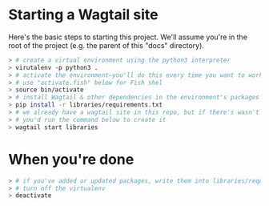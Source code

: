 # Starting a Wagtail site

Here's the basic steps to starting this project. We'll assume you're in the root of the project (e.g. the parent of this "docs" directory).

```sh
> # create a virtual environment using the python3 interpreter
> virutalenv -p python3 .
> # activate the environment—you'll do this every time you want to work on the project
> # use "activate.fish" below for Fish shel
> source bin/activate
> # install Wagtail & other dependencies in the environment's packages
> pip install -r libraries/requirements.txt
> # we already have a wagtail site in this repo, but if there's wasn't one
> # you'd run the command below to create it
> wagtail start libraries
```

# When you're done

```sh
> # if you've added or updated packages, write them into libraries/requirements.txt
> # turn off the virtualenv
> deactivate
```
